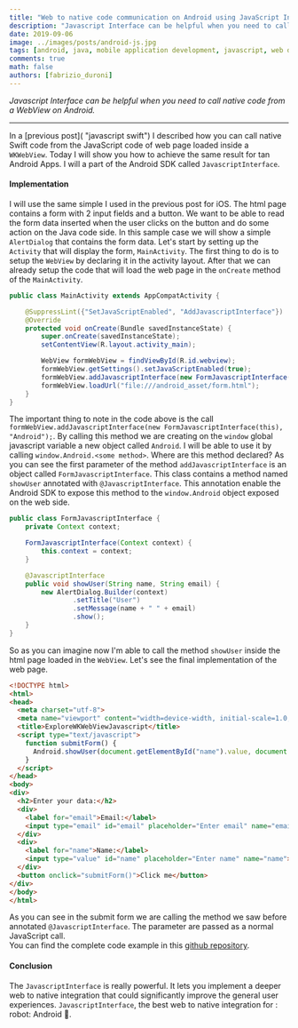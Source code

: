 ```yaml
---
title: "Web to native code communication on Android using JavaScript Interfaces"
description: "Javascript Interface can be helpful when you need to call native code from a webview on Android."
date: 2019-09-06 
image: ../images/posts/android-js.jpg
tags: [android, java, mobile application development, javascript, web development]
comments: true 
math: false 
authors: [fabrizio_duroni]
---
```


*Javascript Interface can be helpful when you need to call native code from a WebView on Android.*

---

In a [previous post]( "javascript swift") I described how you can call native Swift code from the JavaScript code of web
page loaded inside a `WKWebView`. Today I will show you how to achieve the same result for tan Android Apps. I will a
part of the Android SDK called `JavascriptInterface`.

#### Implementation

I will use the same simple I used in the previous post for iOS. The html page contains a form with 2 input fields and a
button. We want to be able to read the form data inserted when the user clicks on the button and do some action on the
Java code side. In this sample case we will show a simple `AlertDialog` that contains the form data. Let's start by
setting up the `Activity` that will display the form, `MainActivity`. The first thing to do is to setup the `WebView` by
declaring it in the activity layout. After that we can already setup the code that will load the web page in
the `onCreate` method of the `MainActivity`.

```java
public class MainActivity extends AppCompatActivity {

    @SuppressLint({"SetJavaScriptEnabled", "AddJavascriptInterface"})
    @Override
    protected void onCreate(Bundle savedInstanceState) {
        super.onCreate(savedInstanceState);
        setContentView(R.layout.activity_main);

        WebView formWebView = findViewById(R.id.webview);
        formWebView.getSettings().setJavaScriptEnabled(true);
        formWebView.addJavascriptInterface(new FormJavascriptInterface(this), "Android");
        formWebView.loadUrl("file:///android_asset/form.html");
    }
}
```

The important thing to note in the code above is the
call `formWebView.addJavascriptInterface(new FormJavascriptInterface(this), "Android");`. By calling this method we are
creating on the `window` global javascript variable a new object called `Android`. I will be able to use it by
calling `window.Android.<some method>`. Where are this method declared? As you can see the first parameter of the
method `addJavascriptInterface` is an object called `FormJavascriptInterface`. This class contains a method
named `showUser` annotated with `@JavascriptInterface`. This annotation enable the Android SDK to expose this method to
the `window.Android` object exposed on the web side.

```java
public class FormJavascriptInterface {
    private Context context;

    FormJavascriptInterface(Context context) {
        this.context = context;
    }

    @JavascriptInterface
    public void showUser(String name, String email) {
        new AlertDialog.Builder(context)
                .setTitle("User")
                .setMessage(name + " " + email)
                .show();
    }
}
```

So as you can imagine now I'm able to call the method `showUser` inside the html page loaded in the `WebView`. Let's see
the final implementation of the web page.

```html
<!DOCTYPE html>
<html>
<head>
  <meta charset="utf-8">
  <meta name="viewport" content="width=device-width, initial-scale=1.0, maximum-scale=1.0, user-scalable=no" />
  <title>ExploreWKWebViewJavascript</title>
  <script type="text/javascript">
    function submitForm() {
      Android.showUser(document.getElementById("name").value, document.getElementById("email").value);
    }
  </script>
</head>
<body>
<div>
  <h2>Enter your data:</h2>
  <div>
    <label for="email">Email:</label>
    <input type="email" id="email" placeholder="Enter email" name="email">
  </div>
  <div>
    <label for="name">Name:</label>
    <input type="value" id="name" placeholder="Enter name" name="name">
  </div>
  <button onclick="submitForm()">Click me</button>
</div>
</body>
</html>
```

As you can see in the submit form we are calling the method we saw before annotated `@JavascriptInterface`. The
parameter are passed as a normal JavaScript call.  
You can find the complete code example in
this [github repository](https://github.com/chicio/Explore-JavascriptInterfaces "github repository").

#### Conclusion

The `JavascriptInterface` is really powerful. It lets you implement a deeper web to native integration that could
significantly improve the general user experiences. `JavascriptInterface`, the best web to native integration for :
robot: Android :robot:.
